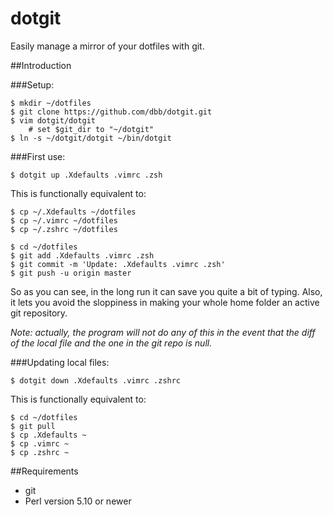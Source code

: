 dotgit
======

Easily manage a mirror of your dotfiles with git.

##Introduction

###Setup:

```
$ mkdir ~/dotfiles
$ git clone https://github.com/dbb/dotgit.git
$ vim dotgit/dotgit
    # set $git_dir to "~/dotgit"
$ ln -s ~/dotgit/dotgit ~/bin/dotgit
```

###First use:

```
$ dotgit up .Xdefaults .vimrc .zsh
```

This is functionally equivalent to:

```
$ cp ~/.Xdefaults ~/dotfiles
$ cp ~/.vimrc ~/dotfiles
$ cp ~/.zshrc ~/dotfiles

$ cd ~/dotfiles
$ git add .Xdefaults .vimrc .zsh
$ git commit -m 'Update: .Xdefaults .vimrc .zsh'
$ git push -u origin master
```

So as you can see, in the long run it can save you quite a bit of typing.
Also, it lets you avoid the sloppiness in making your whole home folder an
active git repository.

*Note: actually, the program will not do any of this in the event that the
diff of the local file and the one in the git repo is null.*

###Updating local files:

```
$ dotgit down .Xdefaults .vimrc .zshrc
```

This is functionally equivalent to:

```
$ cd ~/dotfiles
$ git pull
$ cp .Xdefaults ~
$ cp .vimrc ~
$ cp .zshrc ~
```

##Requirements
* git
* Perl version 5.10 or newer

